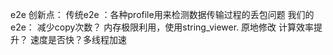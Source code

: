 
e2e 创新点：
	传统e2e ：各种profile用来检测数据传输过程的丢包问题
	我们的e2e：
		减少copy次数？
			内存极限利用，使用string_viewer. 原地修改
		计算效率提升？
			速度是否快？多线程加速
			
